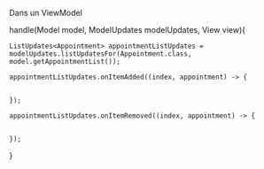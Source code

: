 Dans un ViewModel

handle(Model model, ModelUpdates modelUpdates, View view){

    ListUpdates<Appointment> appointmentListUpdates = modelUpdates.listUpdatesFor(Appointment.class, model.getAppointmentList());

    appointmentListUpdates.onItemAdded((index, appointment) -> {


    });

    appointmentListUpdates.onItemRemoved((index, appointment) -> {


    });


}
